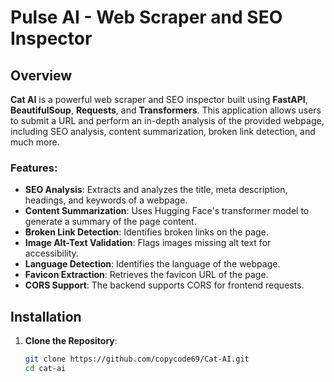 # Pulse AI - Web Scraper and SEO Inspector

## Overview

**Cat AI** is a powerful web scraper and SEO inspector built using **FastAPI**, **BeautifulSoup**, **Requests**, and **Transformers**. This application allows users to submit a URL and perform an in-depth analysis of the provided webpage, including SEO analysis, content summarization, broken link detection, and much more.

### Features:
- **SEO Analysis**: Extracts and analyzes the title, meta description, headings, and keywords of a webpage.
- **Content Summarization**: Uses Hugging Face's transformer model to generate a summary of the page content.
- **Broken Link Detection**: Identifies broken links on the page.
- **Image Alt-Text Validation**: Flags images missing alt text for accessibility.
- **Language Detection**: Identifies the language of the webpage.
- **Favicon Extraction**: Retrieves the favicon URL of the page.
- **CORS Support**: The backend supports CORS for frontend requests.

## Installation

1. **Clone the Repository**:
   ```bash
   git clone https://github.com/copycode69/Cat-AI.git
   cd cat-ai

